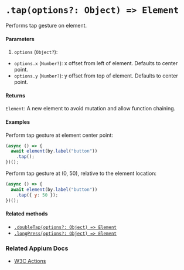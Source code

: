# `.tap(options?: Object) => Element`

Performs tap gesture on element.

#### Parameters

1. `options` (`Object?`):
  - `options.x` (`Number?`): x offset from left of element. Defaults to center point.
  - `options.y` (`Number?`): y offset from top of element. Defaults to center point.

#### Returns

`Element`: A new element to avoid mutation and allow function chaining.

#### Examples

Perform tap gesture at element center point:

```javascript
(async () => {
  await element(by.label("button"))
    .tap();
})();
```

Perform tap gesture at (0, 50), relative to the element location:

```javascript
(async () => {
  await element(by.label("button"))
    .tap({ y: 50 });
})();
```

#### Related methods

- [`.doubleTap(options?: Object) => Element`](./doubleTap.md)
- [`.longPress(options?: Object) => Element`](./longPress.md)

### Related Appium Docs

- [W3C Actions](http://appium.io/docs/en/commands/interactions/actions/)